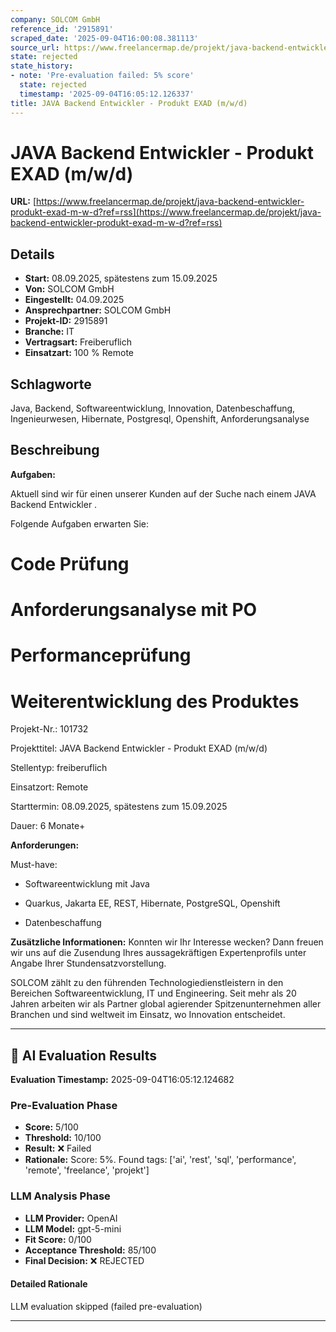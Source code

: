 ```yaml
---
company: SOLCOM GmbH
reference_id: '2915891'
scraped_date: '2025-09-04T16:00:08.381113'
source_url: https://www.freelancermap.de/projekt/java-backend-entwickler-produkt-exad-m-w-d?ref=rss
state: rejected
state_history:
- note: 'Pre-evaluation failed: 5% score'
  state: rejected
  timestamp: '2025-09-04T16:05:12.126337'
title: JAVA Backend Entwickler - Produkt EXAD (m/w/d)
---
```



# JAVA Backend Entwickler - Produkt EXAD (m/w/d)
**URL:** [https://www.freelancermap.de/projekt/java-backend-entwickler-produkt-exad-m-w-d?ref=rss](https://www.freelancermap.de/projekt/java-backend-entwickler-produkt-exad-m-w-d?ref=rss)
## Details
- **Start:** 08.09.2025, spätestens zum 15.09.2025
- **Von:** SOLCOM GmbH
- **Eingestellt:** 04.09.2025
- **Ansprechpartner:** SOLCOM GmbH
- **Projekt-ID:** 2915891
- **Branche:** IT
- **Vertragsart:** Freiberuflich
- **Einsatzart:** 100
                                                % Remote

## Schlagworte
Java, Backend, Softwareentwicklung, Innovation, Datenbeschaffung, Ingenieurwesen, Hibernate, Postgresql, Openshift, Anforderungsanalyse

## Beschreibung
**Aufgaben:**

Aktuell sind wir für einen unserer Kunden auf der Suche nach einem JAVA Backend Entwickler .

Folgende Aufgaben erwarten Sie:

# Code Prüfung

# Anforderungsanalyse mit PO

# Performanceprüfung

# Weiterentwicklung des Produktes

Projekt-Nr.:
101732

Projekttitel:
JAVA Backend Entwickler - Produkt EXAD (m/w/d)

Stellentyp:
freiberuflich

Einsatzort:
Remote

Starttermin:
08.09.2025, spätestens zum 15.09.2025

Dauer:
6 Monate+

**Anforderungen:**

Must-have:

- Softwareentwicklung mit Java

- Quarkus, Jakarta EE, REST, Hibernate, PostgreSQL, Openshift

- Datenbeschaffung

**Zusätzliche Informationen:**
Konnten wir Ihr Interesse wecken? Dann freuen wir uns auf die Zusendung Ihres aussagekräftigen Expertenprofils unter Angabe Ihrer Stundensatzvorstellung.

SOLCOM zählt zu den führenden Technologiedienstleistern in den Bereichen Softwareentwicklung, IT und Engineering. Seit mehr als 20 Jahren arbeiten wir als Partner global agierender Spitzenunternehmen aller Branchen und sind weltweit im Einsatz, wo Innovation entscheidet.

---

## 🤖 AI Evaluation Results

**Evaluation Timestamp:** 2025-09-04T16:05:12.124682

### Pre-Evaluation Phase
- **Score:** 5/100
- **Threshold:** 10/100
- **Result:** ❌ Failed
- **Rationale:** Score: 5%. Found tags: ['ai', 'rest', 'sql', 'performance', 'remote', 'freelance', 'projekt']

### LLM Analysis Phase
- **LLM Provider:** OpenAI
- **LLM Model:** gpt-5-mini
- **Fit Score:** 0/100
- **Acceptance Threshold:** 85/100
- **Final Decision:** ❌ REJECTED

#### Detailed Rationale
LLM evaluation skipped (failed pre-evaluation)

---
